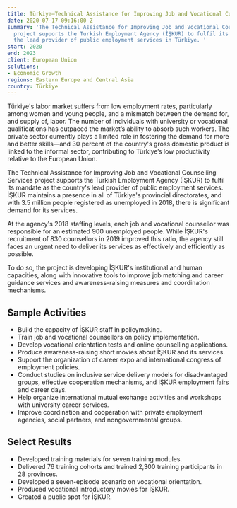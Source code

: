 ```yaml
---
title: Türkiye—Technical Assistance for Improving Job and Vocational Counselling Services
date: 2020-07-17 09:16:00 Z
summary: 'The Technical Assistance for Improving Job and Vocational Counselling Services
  project supports the Turkish Employment Agency (İŞKUR) to fulfil its mandate as
  the lead provider of public employment services in Türkiye. '
start: 2020
end: 2023
client: European Union
solutions:
- Economic Growth
regions: Eastern Europe and Central Asia
country: Türkiye
---
```


Türkiye's labor market suffers from low employment rates, particularly among women and young people, and a mismatch between the demand for, and supply of, labor. The number of individuals with university or vocational qualifications has outpaced the market’s ability to absorb such workers. The private sector currently plays a limited role in fostering the demand for more and better skills—and 30 percent of the country's gross domestic product is linked to the informal sector, contributing to Türkiye’s low productivity relative to the European Union. 

The Technical Assistance for Improving Job and Vocational Counselling Services project supports the Turkish Employment Agency (İŞKUR) to fulfil its mandate as the country's lead provider of public employment services. İŞKUR maintains a presence in all of Türkiye's provincial directorates, and with 3.5 million people registered as unemployed in 2018, there is significant demand for its services. 

At the agency's 2018 staffing levels, each job and vocational counsellor was responsible for an estimated 900 unemployed people. While İŞKUR's recruitment of 830 counsellors in 2019  improved this ratio, the agency still faces an urgent need to deliver its services as effectively and efficiently as possible.

To do so, the project is developing İŞKUR's institutional and human capacities, along with innovative tools to improve job matching and career guidance services and awareness-raising measures and coordination mechanisms.
 
## Sample Activities

* Build the capacity of İŞKUR staff in policymaking.
* Train job and vocational counsellors on policy implementation.
* Develop vocational orientation tests and online counselling applications.
* Produce awareness-raising short movies about İŞKUR and its services. 
* Support the organization of career expo and international congress of employment policies.
* Conduct studies on inclusive service delivery models for disadvantaged groups, effective cooperation mechanisms, and IŞKUR employment fairs and career days.
* Help organize international mutual exchange activities and workshops with university career services.
* Improve coordination and cooperation with private employment agencies, social partners, and nongovernmental groups. 

## Select Results

* Developed training materials for seven training modules.
* Delivered 76 training cohorts and trained 2,300 training participants in 28 provinces.
* Developed a seven-episode scenario on vocational orientation. 
* Produced vocational introductory movies for İŞKUR. 
* Created a public spot for İŞKUR.